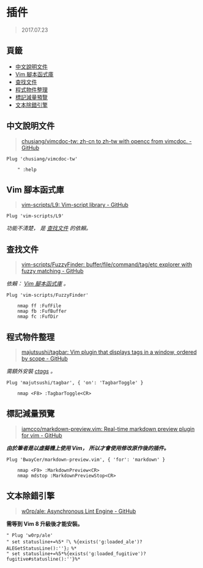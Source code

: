 插件
=======


> 2017.07.23



## 頁籤


* [中文說明文件](#中文說明文件)
* [Vim 腳本函式庫](#vim-腳本函式庫)
* [查找文件](#查找文件)
* [程式物件整理](#程式物件整理)
* [標記減量預覽](#標記減量預覽)
* [文本除錯引擎](#文本除錯引擎)



## 中文說明文件


> [chusiang/vimcdoc-tw: zh-cn to zh-tw with opencc from vimcdoc. - GitHub](https://github.com/chusiang/vimcdoc-tw)


```vim
Plug 'chusiang/vimcdoc-tw'

    " :help
```



## Vim 腳本函式庫


> [vim-scripts/L9: Vim-script library - GitHub](https://github.com/vim-scripts/L9)


```vim
Plug 'vim-scripts/L9'
```

_功能不清楚， 是
[查找文件](#查找文件)
的依賴。_



## 查找文件


> [vim-scripts/FuzzyFinder: buffer/file/command/tag/etc explorer with fuzzy matching - GitHub](https://github.com/vim-scripts/FuzzyFinder)


_依賴：
[Vim 腳本函式庫](#vim-腳本函式庫)
。_

```vim
Plug 'vim-scripts/FuzzyFinder'

    nmap ff :FufFile
    nmap fb :FufBuffer
    nmap fc :FufDir
```



## 程式物件整理


> [majutsushi/tagbar: Vim plugin that displays tags in a window, ordered by scope - GitHub](https://github.com/majutsushi/tagbar)


_需額外安裝
[ctags](http://ctags.sourceforge.net/)
。_


```vim
Plug 'majutsushi/tagbar', { 'on': 'TagbarToggle' }

    nmap <F8> :TagbarToggle<CR>
```



## 標記減量預覽


> [iamcco/markdown-preview.vim: Real-time markdown preview plugin for vim - GitHub](https://github.com/iamcco/markdown-preview.vim)


___由於筆者是以虛擬機上使用 Vim， 所以才會使用修改原作後的插件。___


```vim
Plug 'BwayCer/markdown-preview.vim', { 'for': 'markdown' }

    nmap <F9> :MarkdownPreview<CR>
    nmap mdstop :MarkdownPreviewStop<CR>
```



## 文本除錯引擎


> [w0rp/ale: Asynchronous Lint Engine - GitHub](https://github.com/w0rp/ale)


**需等到 Vim 8 升級後才能安裝。**


```vim
" Plug 'w0rp/ale'
" set statusline+=%5*『\ %{exists('g:loaded_ale')?ALEGetStatusLine():''}』%*
" set statusline+=%5*%{exists('g:loaded_fugitive')?fugitive#statusline():''}%*
```

